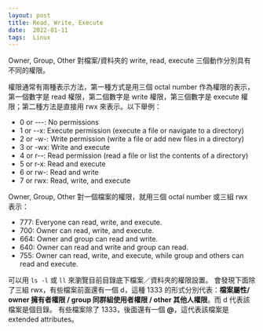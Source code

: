 ```yaml
---
layout: post
title: Read, Write, Execute
date:  2022-01-11
tags:  Linux
---
```


Owner, Group, Other 對檔案/資料夾的 write, read, execute 三個動作分別具有不同的權限。


權限通常有兩種表示方法，第一種方式是用三個 octal number 作為權限的表示，第一個數字是 read 權限，第二個數字是 write 權限，第三個數字是 execute 權限；第二種方法是直接用 rwx 來表示。以下舉例：

- 0 or ---: No permissions
- 1 or --x: Execute permission (execute a file or navigate to a directory)
- 2 or -w-: Write permission (write a file or add new files in a directory)
- 3 or -wx: Write and execute
- 4 or r--: Read permission (read a file or list the contents of a directory)
- 5 or r-x: Read and execute
- 6 or rw-: Read and write
- 7 or rwx: Read, write, and execute


Owner, Group, Other 對一個檔案的權限，就用三個 octal number 或三組 rwx 表示：

- 777: Everyone can read, write, and execute.
- 700: Owner can read, write, and execute.
- 664: Owner and group can read and write.
- 640: Owner can read and write and group can read.
- 755: Owner can read, write, and execute, while group and others can read and execute.

可以用 `ls -l` 或 `ll` 來瀏覽目前目錄底下檔案／資料夾的權限設置。
會發現下面除了三組 rwx，有些檔案前面還有一個 d，這種 1333 的形式分別代表：**檔案屬性/ owner 擁有者權限 / group 同群組使用者權限 / other 其他人權限**。而 d 代表該檔案是個目錄。
有些檔案除了 1333，後面還有一個 **@**，這代表該檔案是 extended attributes。